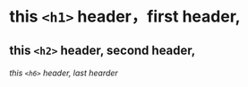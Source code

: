# this `<h1>` header，first header,

## this `<h2>` header, second header,

###### this `<h6>` header, last hearder
